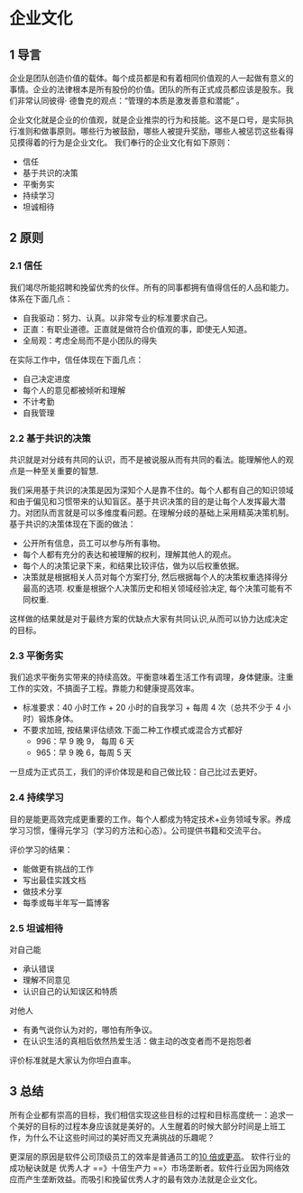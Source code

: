 # 企业文化

## 1 导言

企业是团队创造价值的载体。每个成员都是和有着相同价值观的人一起做有意义的事情。企业的法律根本是所有股份的价值。团队的所有正式成员都应该是股东。我们非常认同彼得· 德鲁克的观点：“管理的本质是激发善意和潜能” 。

企业文化就是企业的价值观，就是企业推崇的行为和技能。这不是口号，是实际执行准则和做事原则。哪些行为被鼓励，哪些人被提升奖励，哪些人被惩罚这些看得见摸得着的行为是企业文化。
我们奉行的企业文化有如下原则：

- 信任
- 基于共识的决策
- 平衡务实
- 持续学习
- 坦诚相待

## 2 原则

### 2.1 信任

我们竭尽所能招聘和挽留优秀的伙伴。所有的同事都拥有值得信任的人品和能力。体系在下面几点：

- 自我驱动：努力、认真。以非常专业的标准要求自己。
- 正直：有职业道德。正直就是做符合价值观的事，即使无人知道。
- 全局观：考虑全局而不是小团队的得失

在实际工作中，信任体现在下面几点：

- 自己决定进度
- 每个人的意见都被倾听和理解
- 不计考勤
- 自我管理

### 2.2 基于共识的决策

共识就是对分歧有共同的认识，而不是被说服从而有共同的看法。能理解他人的观点是一种至关重要的智慧.

我们采用基于共识的决策是因为深知个人是靠不住的。每个人都有自己的知识领域和由于偏见和习惯带来的认知盲区。基于共识决策的目的是让每个人发挥最大潜力。对团队而言就是可以多维度看问题。在理解分歧的基础上采用精英决策机制。基于共识的决策体现在下面的做法：

- 公开所有信息，员工可以参与所有事物。
- 每个人都有充分的表达和被理解的权利，理解其他人的观点。
- 每个人的决策记录下来，和结果比较评估，做为以后权重依据。
- 决策就是根据相关人员对每个方案打分, 然后根据每个人的决策权重选择得分最高的选项. 权重是根据个人决策历史和相关领域经验决定, 每个决策可能有不同权重.

这样做的结果就是对于最终方案的优缺点大家有共同认识,从而可以协力达成决定的目标。

### 2.3 平衡务实

我们追求平衡务实带来的持续高效。平衡意味着生活工作有调理，身体健康。注重工作的实效，不搞面子工程。靠能力和健康提高效率。

- 标准要求：40 小时工作 + 20 小时的自我学习 + 每周 4 次（总共不少于 4 小时）锻炼身体。
- 不要求加班, 按结果评估绩效.下面二种工作模式或混合方式都好
  - 996：早 9 晚 9， 每周 6 天
  - 965：早 9 晚 6，每周 5 天

一旦成为正式员工，我们的评价体现是和自己做比较：自己比过去更好。

### 2.4 持续学习

目的是能更高效完成更重要的工作。每个人都成为特定技术+业务领域专家。养成学习习惯，懂得元学习（学习的方法和心态）。公司提供书籍和交流平台。

评价学习的结果：

- 能做更有挑战的工作
- 写出最佳实践文档
- 做技术分享
- 每季或每半年写一篇博客

### 2.5 坦诚相待

对自己能

- 承认错误
- 理解不同意见
- 认识自己的认知误区和特质

对他人

- 有勇气说你认为对的，哪怕有所争议。
- 在认识生活的真相后依然热爱生活：做主动的改变者而不是抱怨者

评价标准就是大家认为你坦白直率。

## 3 总结

所有企业都有崇高的目标，我们相信实现这些目标的过程和目标高度统一：追求一个美好的目标的过程本身应该就是美好的。人生醒着的时候大部分时间是上班工作，为什么不让这些时间过的美好而又充满挑战的乐趣呢？

更深层的原因是软件公司顶级员工的效率是普通员工的[10 倍或更高](https://www.joelonsoftware.com/2005/07/25/hitting-the-high-notes/)。 软件行业的成功秘诀就是 优秀人才 ==》十倍生产力 ==〉市场垄断者。软件行业因为网络效应而产生垄断效益。而吸引和挽留优秀人才的最有效办法就是企业文化。
